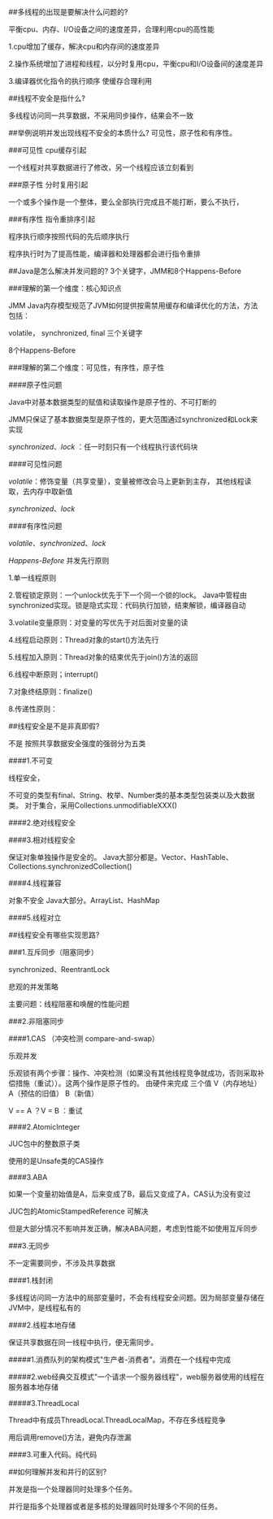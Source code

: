 ##多线程的出现是要解决什么问题的?

平衡cpu、内存、I/O设备之间的速度差异，合理利用cpu的高性能

1.cpu增加了缓存，解决cpu和内存间的速度差异

2.操作系统增加了进程和线程，以分时复用cpu，平衡cpu和I/O设备间的速度差异

3.编译器优化指令的执行顺序 使缓存合理利用 

##线程不安全是指什么? 

多线程访问同一共享数据，不采用同步操作，结果会不一致

##举例说明并发出现线程不安全的本质什么? 可见性，原子性和有序性。

###可见性 cpu缓存引起

一个线程对共享数据进行了修改，另一个线程应该立刻看到


###原子性 分时复用引起

一个或多个操作是一个整体，要么全部执行完成且不能打断，要么不执行， 

###有序性 指令重排序引起

程序执行顺序按照代码的先后顺序执行 

程序执行时为了提高性能，编译器和处理器都会进行指令重排


##Java是怎么解决并发问题的? 3个关键字，JMM和8个Happens-Before

###理解的第一个维度：核心知识点

JMM Java内存模型规范了JVM如何提供按需禁用缓存和编译优化的方法，方法包括：

volatile， synchronized, final 三个关键字

8个Happens-Before

###理解的第二个维度：可见性，有序性，原子性

####原子性问题

Java中对基本数据类型的赋值和读取操作是原子性的、不可打断的

JMM只保证了基本数据类型是原子性的，更大范围通过synchronized和Lock来实现

_synchronized_、_lock_ ：任一时刻只有一个线程执行该代码块  


####可见性问题

_volatile_：修饰变量（共享变量），变量被修改会马上更新到主存，
          其他线程读取，去内存中取新值
          
_synchronized_、_lock_

####有序性问题

_volatile_、_synchronized_、_lock_

_Happens-Before_ 并发先行原则

1.单一线程原则

2.管程锁定原则：一个unlock优先于下一个同一个锁的lock。
Java中管程由synchronized实现。锁是隐式实现：代码执行加锁，结束解锁，编译器自动
  
3.volatile变量原则：对变量的写优先于对后面对变量的读

4.线程启动原则：Thread对象的start()方法先行

5.线程加入原则：Thread对象的结束优先于join()方法的返回

6.线程中断原则；interrupt()

7.对象终结原则：finalize()

8.传递性原则：      

##线程安全是不是非真即假? 

不是 按照共享数据安全强度的强弱分为五类

####1.不可变

线程安全，

不可变的类型有final、String、枚举、Number类的基本类型包装类以及大数据类。
对于集合，采用Collections.unmodifiableXXX()

####2.绝对线程安全

####3.相对线程安全

保证对象单独操作是安全的。
Java大部分都是。Vector、HashTable、Collections.synchronizedCollection()

####4.线程兼容

对象不安全
Java大部分。ArrayList、HashMap

####5.线程对立


##线程安全有哪些实现思路?

###1.互斥同步（阻塞同步）

synchronized、ReentrantLock

悲观的并发策略

主要问题：线程阻塞和唤醒的性能问题

###2.非阻塞同步

####1.CAS （冲突检测 compare-and-swap）

乐观并发

乐观锁有两个步骤：操作、冲突检测（如果没有其他线程竞争就成功，否则采取补偿措施（重试））。这两个操作是原子性的。
由硬件来完成 三个值 V（内存地址） A（预估的旧值） B（新值）

V == A ？V = B ：重试

####2.AtomicInteger

JUC包中的整数原子类

使用的是Unsafe类的CAS操作

####3.ABA

如果一个变量初始值是A，后来变成了B，最后又变成了A，CAS认为没有变过

JUC包的AtomicStampedReference 可解决

但是大部分情况不影响并发正确，解决ABA问题，考虑到性能不如使用互斥同步

###3.无同步

不一定需要同步，不涉及共享数据

####1.栈封闭

多线程访问同一方法中的局部变量时，不会有线程安全问题。因为局部变量存储在JVM中，是线程私有的

####2.线程本地存储

保证共享数据在同一线程中执行，便无需同步。

#####1.消费队列的架构模式"生产者-消费者"。消费在一个线程中完成

#####2.web经典交互模式"一个请求一个服务器线程"，web服务器使用的线程在服务器本地存储

#####3.ThreadLocal

Thread中有成员ThreadLocal.ThreadLocalMap，不存在多线程竞争

用后调用remove()方法，避免内存泄漏

####3.可重入代码。纯代码

##如何理解并发和并行的区别?

并发是指一个处理器同时处理多个任务。

并行是指多个处理器或者是多核的处理器同时处理多个不同的任务。
